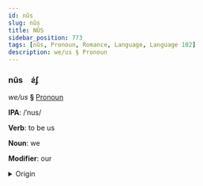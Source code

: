 ```yaml
---
id: nûs
slug: nûs
title: NÛS
sidebar_position: 773
tags: [nûs, Pronoun, Romance, Language, Language 102]
description: we/us § Pronoun
---
```


### nûs&emsp;<span kind="abugida">ƨ́ʄ</span>

*we/us* **§** [Pronoun](../../tags/Pronoun)

**IPA**: /ˈnus/

**Verb**: to be us

**Noun**: we

**Modifier**: our

<details>
    <summary>Origin</summary>
    French nous /nu/<br/>
    <em>Romance Language Family</em>
</details>